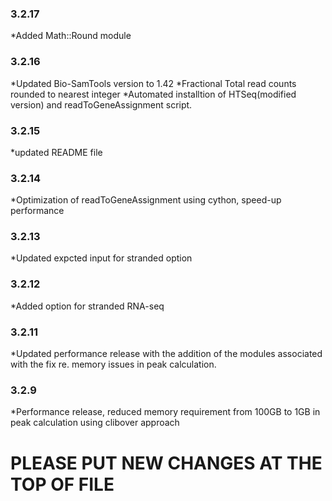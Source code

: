 
### 3.2.17
*Added Math::Round module
### 3.2.16
*Updated Bio-SamTools version to 1.42
*Fractional Total read counts rounded to nearest integer 
*Automated installtion of HTSeq(modified version) and readToGeneAssignment script.
### 3.2.15
*updated README file 
### 3.2.14
*Optimization of readToGeneAssignment using cython, speed-up performance
### 3.2.13
*Updated expcted input for stranded option 

### 3.2.12
*Added option for stranded RNA-seq 

### 3.2.11
*Updated performance release with the addition of the modules associated with the fix re. memory issues in peak calculation.

### 3.2.9
*Performance release, reduced memory requirement from 100GB to 1GB in peak calculation using clibover approach 

# PLEASE PUT NEW CHANGES AT THE TOP OF FILE
